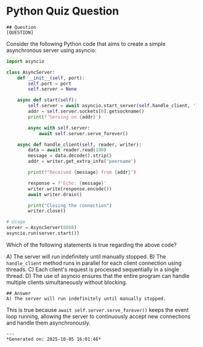 # Python Quiz Question
    
    ## Question
    [QUESTION]
Consider the following Python code that aims to create a simple asynchronous server using asyncio:

```python
import asyncio

class AsyncServer:
    def __init__(self, port):
        self.port = port
        self.server = None

    async def start(self):
        self.server = await asyncio.start_server(self.handle_client, '127.0.0.1', self.port)
        addr = self.server.sockets[0].getsockname()
        print(f'Serving on {addr}')

        async with self.server:
            await self.server.serve_forever()

    async def handle_client(self, reader, writer):
        data = await reader.read(100)
        message = data.decode().strip()
        addr = writer.get_extra_info('peername')

        print(f"Received {message} from {addr}")

        response = f'Echo: {message}'
        writer.write(response.encode())
        await writer.drain()

        print("Closing the connection")
        writer.close()

# Usage
server = AsyncServer(8888)
asyncio.run(server.start())
```

Which of the following statements is true regarding the above code?

A) The server will run indefinitely until manually stopped.
B) The `handle_client` method runs in parallel for each client connection using threads.
C) Each client's request is processed sequentially in a single thread.
D) The use of asyncio ensures that the entire program can handle multiple clients simultaneously without blocking.
    
    ## Answer
    A) The server will run indefinitely until manually stopped.

This is true because `await self.server.serve_forever()` keeps the event loop running, allowing the server to continuously accept new connections and handle them asynchronously.
    
    ---
    *Generated on: 2025-10-05 16:01:46*
    